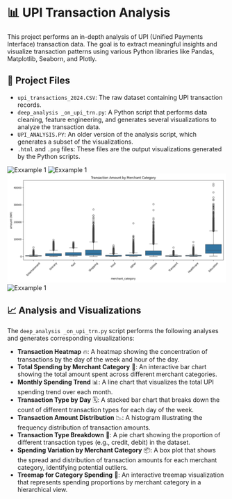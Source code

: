 # 📊 UPI Transaction Analysis

This project performs an in-depth analysis of UPI (Unified Payments Interface) transaction data. The goal is to extract meaningful insights and visualize transaction patterns using various Python libraries like Pandas, Matplotlib, Seaborn, and Plotly.

## 📂 Project Files

* `upi_transactions_2024.CSV`: The raw dataset containing UPI transaction records.
* `deep_analysis _on_upi_trn.py`: A Python script that performs data cleaning, feature engineering, and generates several visualizations to analyze the transaction data.
* `UPI_ANALYSIS.PY`: An older version of the analysis script, which generates a subset of the visualizations.
* `.html` and `.png` files: These files are the output visualizations generated by the Python scripts.

![Exxample 1](linechart_monthly_spending.png.png "Example 1:")
![Exxample 1](heatmap_transactions.png.png "Example 1:")
![Exxample 1](boxplot_merchant_category.png "Example 1:")
![Exxample 1](histogram_transaction_amount.png.png "Example 1:")



## 📈 Analysis and Visualizations

The `deep_analysis _on_upi_trn.py` script performs the following analyses and generates corresponding visualizations:

* **Transaction Heatmap** 🔥: A heatmap showing the concentration of transactions by the day of the week and hour of the day.
* **Total Spending by Merchant Category** 🛒: An interactive bar chart showing the total amount spent across different merchant categories.
* **Monthly Spending Trend** 📊: A line chart that visualizes the total UPI spending trend over each month.
* **Transaction Type by Day** 🗓️: A stacked bar chart that breaks down the count of different transaction types for each day of the week.
* **Transaction Amount Distribution** 📉: A histogram illustrating the frequency distribution of transaction amounts.
* **Transaction Type Breakdown** 🥧: A pie chart showing the proportion of different transaction types (e.g., credit, debit) in the dataset.
* **Spending Variation by Merchant Category** 📦: A box plot that shows the spread and distribution of transaction amounts for each merchant category, identifying potential outliers.
* **Treemap for Category Spending** 🌳: An interactive treemap visualization that represents spending proportions by merchant category in a hierarchical view.